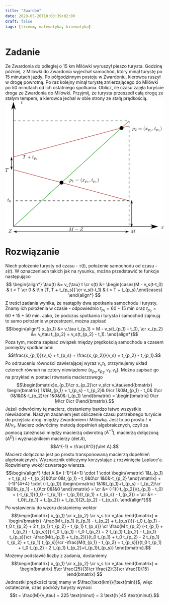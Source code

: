 ```yaml
---
title: "Zwardoń"
date: 2020-05-20T10:03:39+02:00
draft: false
tags: [liceum, matematyka, kinematyka]
---
```

# Zadanie
Ze Zwardonia do odległej o $15$ km Milówki wyruszył pieszo turysta. Godzinę później, z Milówki do Zwardonia wyjechał samochód, który minął turystę po $15$ minutach jazdy. Po półgodzinnym postoju w Zwardoniu, kierowca ruszył w drogę powrotną. Po raz kolejny minął turystę zmierzającego do Milówki po $50$ minutach od ich ostatniego spotkania. Oblicz, ile czasu zajęła turyście droga ze Zwardonia do Milówki. Przyjmij, że turysta przeszedł całą drogę ze stałym tempem, a kierowca jechał w obie strony ze stałą prędkością.
![](/zwardon.png)
# Rozwiązanie
Niech położenie turysty od czasu - $\tau(t)$, położenie samochodu od czasu - $s(t)$. W oznaczeniach takich jak na rysunku, można przedstawić te funkcje następująco
$$ \begin{align*}
\tau(t) &= v_{\tau} t \cr
s(t) &= \begin{cases}M - v_s(t-t_0) & t < T \cr
0 & t\in [T, T + t_{p_s}] \cr
v_s(t-t_1) & t > T + t_{p_s}.\end{cases}
\end{align*} $$
Z treści zadania wynika, że nastąpiły dwa spotkania samochodu i turysty. Znamy ich położenia w czasie - odpowiednio $t_{p_1} = 60 + 15$ min oraz $t_{p_2} = 60 + 15 + 50$ min.
Jako, że podczas spotkania i turysta i samochód zajmują to samo położenie w przestrzeni, można zapisać
$$\begin{align*}
x_{p_1} &= v_\tau t_{p_1} = M - v_s(t_{p_1} - t_0), \cr
x_{p_2} &= v_\tau t_{p_2} = v_s(t_{p_2} - t_1).
\end{align*}$$
Poza tym, można zapisać związek między prędkością samochodu a czasem pomiędzy spotkaniami:
$$\frac{x_{p_1}}{v_s} + t_{p_s} + \frac{x_{p_2}}{v_s} = t_{p_2} - t_{p_1}.$$
Po odrzuceniu równości zawierającej wyraz $v_s t_1$, otrzymujemy układ czterech równań na cztery niewiadome ($x_{p_1}, x_{p_2},v_\tau, v_s$).
Można zapisać go na przykład w postaci równania macierzowego
$$\begin{bmatrix}x_{p_1}\cr x_{p_2}\cr v_s\cr v_\tau\end{bmatrix} \begin{bmatrix}
1&1&t_{p_1} + t_{p_s} - t_{p_2}& 0\cr
1&0&t_{p_1} - t_0& 0\cr
0&1&0&-t_{p_2}\cr
1&0&0&-t_{p_1}
\end{bmatrix} =
\begin{bmatrix} 0\cr M\cr 0\cr 0\end{bmatrix}.$$
Jeżeli odwrócimy tę macierz, dostaniemy bardzo łatwo wszystkie niewiadome. Naszym zadaniem jest obliczenie czasu potrzebnego turyście do przejścia drogi między Zwardoniem i Milówką. Jest to po prostu $t = M/v_\tau$. Macierz odwrócimy metodą dopełnień algebraicznych, czyli za pomocą zależności między macierzą odwrotną ($A^{-1}$), macierzą dołączoną ($A^D$) i wyznacznikiem macierzy ($\det A$),
$$A^{-1} = \frac{A^D}{\det A}.$$
Macierz dołączona jest po prostu transponowaną macierzą dopełnień algebraicznych.
Wyznacznik obliczymy korzystając z rozwinięcia Laplace'a.
Rozwiniemy wokół czwartego wiersza.
$$\begin{align*}
\det A &= (-1)^{4+1} \cdot 1 \cdot
\begin{vmatrix}
1&t_{p_1} + t_{p_s} - t_{p_2}&0\cr
0&t_{p_1} - t_0&0\cr
1&0&-t_{p_2}
\end{vmatrix} + (-1)^{4+4} \cdot (-t_{p_1}) \begin{vmatrix}
1&1&t_{p_1}+t_{p_s} - t_{p_2}\cr
1&0&t_{p_1} - t_0\cr
0&1&0
\end{vmatrix} = \cr
&= (-1)(-t_{p_2})(t_{p_1} - t_0) + (-t_{p_1})(t_0 - t_{p_1}) - t_{p_1}(t_{p_1} + t_{p_s} - t_{p_2}) = \cr
&= -t_0(t_{p_1} + t_{p_2}) + t_{p_1}(2t_{p_2} - t_{p_s}).
\end{align*}$$
Po wstawieniu do wzoru dostaniemy wektor
$$\begin{bmatrix}
x_{p_1} \cr x_{p_2} \cr v_s \cr v_\tau
\end{bmatrix} =
\begin{bmatrix}
-\frac{M t_{p_1} (t_{p_1} - t_{p_2} + t_{p_s})}{-t_0 t_{p_1} - t_0 t_{p_2} + 2 t_{p_1} t_{p_2} - t_{p_1} t_{p_s}} \cr
\frac{M t_{p_2} (-t_{p_1} + t_{p_2} - t_{p_s})}{-t_0 t_{p_1} - t_0 t_{p_2} + 2 t_{p_1} t_{p_2} - t_{p_1} t_{p_s}}\cr
-\frac{M(t_{p_1} + t_{p_2})}{t_0 t_{p_1} + t_0 t_{p_2} - 2 t_{p_1} t_{p_2} + t_{p_1} t_{p_s}}\cr
-\frac{M(t_{p_1} - t_{p_2} + t_{p_s})}{t_0 t_{p_1} + t_0 t_{p_2} - 2 t_{p_1} t_{p_2}+t_{p_1}t_{p_s}}
\end{bmatrix}.$$
Możemy podstawić liczby z zadania, dostaniemy
$$\begin{bmatrix}
x_{p_1} \cr x_{p_2} \cr v_s \cr v_\tau
\end{bmatrix} =
\begin{bmatrix}
5\cr \frac{25}{3}\cr \frac{2}{3}\cr \frac{1}{15}
\end{bmatrix}
$$
Jednostki prędkości tutaj mamy w $\frac{\text{km}}{\text{min}}$, więc ostatecznie, czas podróży turysty wynosi
$$t = \frac{M}{v_\tau} = 225 \text{minut} = 3 \text{h }45 \text{minut}.$$
